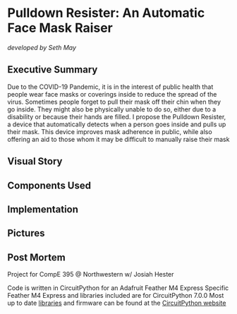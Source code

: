 # Pulldown Resister: An Automatic Face Mask Raiser
_developed by Seth May_

## Executive Summary
Due to the COVID-19 Pandemic, it is in the interest of public health that people wear face masks or coverings inside to
reduce the spread of the virus. 
Sometimes people forget to pull their mask off their chin when they go inside. They might also be physically unable to do
so, either due to a disability or because their hands are filled.
I propose the Pulldown Resister, a device that automatically detects when a person goes inside and pulls up their mask.
This device improves mask adherence in public, while also offering an aid to those whom it may be difficult to manually
raise their mask

## Visual Story

## Components Used

## Implementation

## Pictures

## Post Mortem


Project for CompE 395 @ Northwestern w/ Josiah Hester

Code is written in CircuitPython for an Adafruit Feather M4 Express
Specific Feather M4 Express and libraries included are for CircuitPython 7.0.0
Most up to date [libraries](https://circuitpython.org/libraries) and firmware can be found at the [CircuitPython website](https://circuitpython.org/board/feather_m4_express/)
